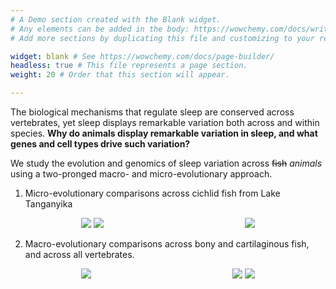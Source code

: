 ```yaml
---
# A Demo section created with the Blank widget.
# Any elements can be added in the body: https://wowchemy.com/docs/writing-markdown-latex/
# Add more sections by duplicating this file and customizing to your requirements.

widget: blank # See https://wowchemy.com/docs/page-builder/
headless: true # This file represents a page section.
weight: 20 # Order that this section will appear.

---
```

The biological mechanisms that regulate sleep are conserved across vertebrates, yet sleep displays remarkable variation both across and within species. **Why do animals display remarkable variation in sleep, and what genes and cell types drive such variation?**

We study the evolution and genomics of sleep variation across ~~fish~~ *_animals_* using a two-pronged macro- and micro-evolutionary approach.

1) Micro-evolutionary comparisons across cichlid fish from Lake Tanganyika

<div id="banner" style="overflow: hidden; display: flex; justify-content:space-around;">
        <div class="" style="max-width: 30%; max-height: 30%;">
            <img src ="media/African_Great_Lakes.svg">
            <img src ="media/Lake_Tanganyika.jpg">
        </div>

  <div class="" style="max-width: 80%; max-height: 80%;">
            <img src ="media/lt_phylo.jpg">
        </div>
    </div>

2) Macro-evolutionary comparisons across bony and cartilaginous fish, and across all vertebrates.

<div id="banner" style="overflow: hidden; display: flex; justify-content:space-around;">
        <div class="" style="max-width: 80%; max-height: 80%;">
            <img src ="media/lt_phylo.jpg">
        </div>

  <div class="" style="max-width: 30%; max-height: 30%;">
            <img src ="media/lt_phylo.jpg">
            <img src ="media/lt_phylo.jpg">
        </div>
    </div>